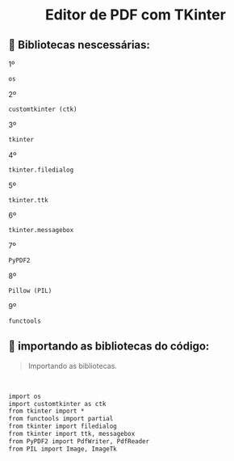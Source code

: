 <h1 align="center"> Editor de PDF com TKinter </h1>

## :pushpin: Bibliotecas nescessárias:
1º

```Markdown
os
```
2º

```Markdown
customtkinter (ctk)
```
3º

```Markdown
tkinter
```
4º

```Markdown
tkinter.filedialog
```
5º

```Markdown
tkinter.ttk
```
6º

```Markdown
tkinter.messagebox
```
7º

```Markdown
PyPDF2
```
8º

```Markdown
Pillow (PIL)
```
9º

```Markdown
functools
```

## :pushpin: importando as bibliotecas do código: 
>Importando as bibliotecas.
<br>

```Markdown
import os
import customtkinter as ctk
from tkinter import *
from functools import partial
from tkinter import filedialog
from tkinter import ttk, messagebox
from PyPDF2 import PdfWriter, PdfReader
from PIL import Image, ImageTk
```
